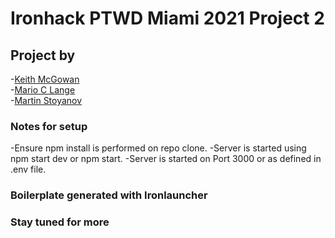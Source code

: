 # Ironhack PTWD Miami 2021 Project 2

## Project by

-[Keith McGowan](https://www.github.com/keithmcgowan)  
-[Mario C Lange](https://www.github.com/marioclange)  
-[Martin Stoyanov](https://www.github.com/martinestoyanov)

### Notes for setup

-Ensure npm install is performed on repo clone.
-Server is started using npm start dev or npm start.
-Server is started on Port 3000 or as defined in .env file.

### Boilerplate generated with Ironlauncher

### Stay tuned for more
